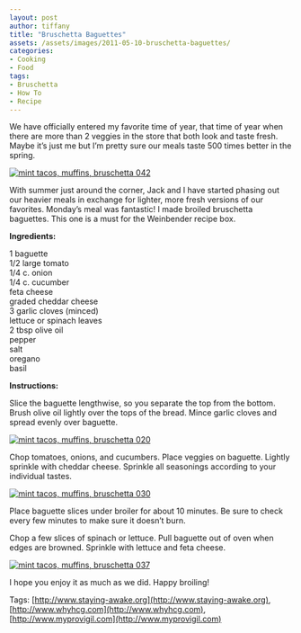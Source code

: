 ```yaml
---
layout: post
author: tiffany
title: "Bruschetta Baguettes"
assets: /assets/images/2011-05-10-bruschetta-baguettes/
categories: 
- Cooking
- Food
tags: 
- Bruschetta
- How To
- Recipe
---
```


We have officially entered my favorite time of year, that time of year when there are more than 2 veggies in the store that both look and taste fresh. Maybe it’s just me but I’m pretty sure our meals taste 500 times better in the spring.

[![](jekyll_uploads/2011/05/mint-tacos-muffins-bruschetta-042-575x431.jpg "mint tacos, muffins, bruschetta 042")](http://www.sweetpeonies.com/2011/05/bruschetta-baguettes/mint-tacos-muffins-bruschetta-042/)

With summer just around the corner, Jack and I have started phasing out our heavier meals in exchange for lighter, more fresh versions of our favorites. Monday’s meal was fantastic! I made broiled bruschetta baguettes. This one is a must for the Weinbender recipe box.

**Ingredients:**

1 baguette  
1/2 large tomato  
1/4 c. onion  
1/4 c. cucumber  
feta cheese  
graded cheddar cheese  
3 garlic cloves (minced)  
lettuce or spinach leaves  
2 tbsp olive oil  
pepper  
salt  
oregano  
basil

**Instructions:**

Slice the baguette lengthwise, so you separate the top from the bottom. Brush olive oil lightly over the tops of the bread. Mince garlic cloves and spread evenly over baguette.

[![](jekyll_uploads/2011/05/mint-tacos-muffins-bruschetta-020-575x431.jpg "mint tacos, muffins, bruschetta 020")](http://www.sweetpeonies.com/2011/05/bruschetta-baguettes/mint-tacos-muffins-bruschetta-020/)

Chop tomatoes, onions, and cucumbers. Place veggies on baguette. Lightly sprinkle with cheddar cheese. Sprinkle all seasonings according to your individual tastes.

[![](jekyll_uploads/2011/05/mint-tacos-muffins-bruschetta-030-575x431.jpg "mint tacos, muffins, bruschetta 030")](http://www.sweetpeonies.com/2011/05/bruschetta-baguettes/mint-tacos-muffins-bruschetta-030/)

Place baguette slices under broiler for about 10 minutes. Be sure to check every few minutes to make sure it doesn’t burn.

Chop a few slices of spinach or lettuce. Pull baguette out of oven when edges are browned. Sprinkle with lettuce and feta cheese.

[![](jekyll_uploads/2011/05/mint-tacos-muffins-bruschetta-037-575x431.jpg "mint tacos, muffins, bruschetta 037")](http://www.sweetpeonies.com/2011/05/bruschetta-baguettes/mint-tacos-muffins-bruschetta-037/)

I hope you enjoy it as much as we did. Happy broiling!

Tags: [http://www.staying-awake.org](http://www.staying-awake.org), [http://www.whyhcg.com](http://www.whyhcg.com), [http://www.myprovigil.com](http://www.myprovigil.com)